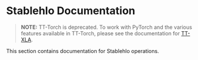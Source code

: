 # Stablehlo Documentation

> **NOTE:** TT-Torch is deprecated. To work with PyTorch and the various features available in TT-Torch, please see the documentation for [TT-XLA](https://github.com/tenstorrent/tt-xla/blob/main/README.md). 

This section contains documentation for Stablehlo operations.
